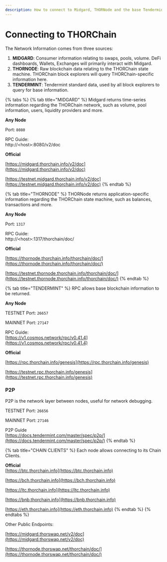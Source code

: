 ```yaml
---
description: How to connect to Midgard, THORNode and the base Tendermint layer.
---
```


# Connecting to THORChain

The Network Information comes from three sources:

1. **MIDGARD**: Consumer information relating to swaps, pools, volume. DeFi dashboards, Wallets, Exchanges will primarily interact with Midgard.
2. **THORNODE**: Raw blockchain data relating to the THORChain state machine. THORChain block explorers will query THORChain-specific information here.
3. **TENDERMINT**: Tendermint standard data, used by all block explorers to query for base information.

{% tabs %}
{% tab title="MIDGARD" %}
Midgard returns time-series information regarding the THORChain network, such as volume, pool information, users, liquidity providers and more.

**Any Node**

Port: `8080`

RPC Guide:\
http://\<host>:8080/v2/doc

**Official**

[https://midgard.thorchain.info/v2/doc](https://midgard.thorchain.info/v2/doc)

[https://testnet.midgard.thorchain.info/v2/doc](https://testnet.midgard.thorchain.info/v2/doc)
{% endtab %}

{% tab title="THORNODE" %}
THORNode returns application-specific information regarding the THORChain state machine, such as balances, transactions and more.

**Any Node**

Port: `1317`

RPC Guide:\
http://\<host>:1317/thorchain/doc/

**Official**

[https://thornode.thorchain.info/thorchain/doc/](https://thornode.thorchain.info/thorchain/doc/)

[https://testnet.thornode.thorchain.info/thorchain/doc/](https://testnet.thornode.thorchain.info/thorchain/doc/)
{% endtab %}

{% tab title="TENDERMINT" %}
RPC allows base blockchain information to be returned.

**Any Node**

TESTNET Port: `26657`

MAINNET Port: `27147`

RPC Guide:\
[https://v1.cosmos.network/rpc/v0.41.4](https://v1.cosmos.network/rpc/v0.41.4)

**Official**

[https://rpc.thorchain.info/genesis](https://rpc.thorchain.info/genesis)

[https://testnet.rpc.thorchain.info/genesis](https://testnet.rpc.thorchain.info/genesis)

### **P2P**

P2P is the network layer between nodes, useful for network debugging.

TESTNET Port: `26656`

MAINNET Port: `27146`

P2P Guide\
[https://docs.tendermint.com/master/spec/p2p/](https://docs.tendermint.com/master/spec/p2p/)
{% endtab %}

{% tab title="CHAIN CLIENTS" %}
Each node allows connecting to its Chain Clients.

**Official**\
[https://btc.thorchain.info](https://btc.thorchain.info)

[https://bch.thorchain.info](https://bch.thorchain.info)

[https://ltc.thorchain.info](https://ltc.thorchain.info)

[https://bnb.thorchain.info](https://bnb.thorchain.info)

[https://eth.thorchain.info](https://eth.thorchain.info)
{% endtab %}
{% endtabs %}

Other Public Endpoints:

[https://midgard.thorswap.net/v2/doc](https://midgard.thorswap.net/v2/doc)

[https://thornode.thorswap.net/thorchain/doc/](https://thornode.thorswap.net/thorchain/doc/)
